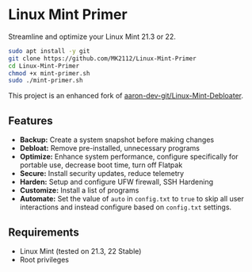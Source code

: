# Linux Mint Primer

Streamline and optimize your Linux Mint 21.3 or 22.

```bash
sudo apt install -y git
git clone https://github.com/MK2112/Linux-Mint-Primer
cd Linux-Mint-Primer
chmod +x mint-primer.sh
sudo ./mint-primer.sh
```
This project is an enhanced fork of [aaron-dev-git/Linux-Mint-Debloater](https://github.com/aaron-dev-git/Linux-Mint-Debloater).

## Features

- **Backup:** Create a system snapshot before making changes
- **Debloat:** Remove pre-installed, unnecessary programs
- **Optimize:** Enhance system performance, configure specifically for portable use, decrease boot time, turn off Flatpak
- **Secure:** Install security updates, reduce telemetry
- **Harden:** Setup and configure UFW firewall, SSH Hardening
- **Customize:** Install a list of programs
- **Automate:** Set the value of `auto` in `config.txt` to `true` to skip all user interactions and instead configure based on `config.txt` settings.

## Requirements

- Linux Mint (tested on 21.3, 22 Stable)
- Root privileges
